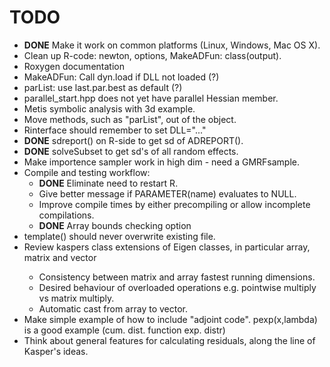 TODO
====
- **DONE** Make it work on common platforms (Linux, Windows, Mac OS X).
- Clean up R-code: newton, options, MakeADFun: class(output).
- Roxygen documentation
- MakeADFun: Call dyn.load if DLL not loaded (?)
- parList: use last.par.best as default (?)
- parallel_start.hpp does not yet have parallel Hessian member.
- Metis symbolic analysis with 3d example.
- Move methods, such as "parList", out of the object.
- Rinterface should remember to set DLL="..."
- **DONE** sdreport() on R-side to get sd of ADREPORT().
- **DONE** solveSubset to get sd's of all random effects.
- Make importence sampler work in high dim - need a GMRFsample.
- Compile and testing workflow:
  - **DONE** Eliminate need to restart R.
  - Give better message if PARAMETER(name) evaluates to NULL.
  - Improve compile times by either precompiling or allow incomplete compilations.
  - **DONE** Array bounds checking option
- template() should never overwrite existing file.
- Review kaspers class extensions of Eigen classes, in particular array<Type>, matrix<Type> and vector<Type>
  - Consistency between matrix and array fastest running dimensions.
  - Desired behaviour of overloaded operations e.g. pointwise multiply vs matrix multiply.
  - Automatic cast from array to vector.
- Make simple example of how to include "adjoint code". pexp(x,lambda) is a good example (cum. dist. function exp. distr)
- Think about general features for calculating residuals, along the line of Kasper's ideas. 
